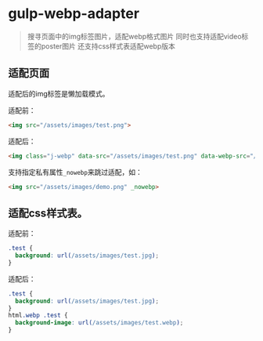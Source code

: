 # gulp-webp-adapter

> 搜寻页面中的img标签图片，适配webp格式图片
> 同时也支持适配video标签的poster图片
> 还支持css样式表适配webp版本

## 适配页面
适配后的img标签是懒加载模式。

适配前：
```html
<img src="/assets/images/test.png">
```

适配后：
```html
<img class="j-webp" data-src="/assets/images/test.png" data-webp-src="/assets/images/test.webp">
```

支持指定私有属性`_nowebp`来跳过适配，如：
```html
<img src="/assets/images/demo.png" _nowebp>
```

## 适配css样式表。  

适配前：
```css
.test {
  background: url(/assets/images/test.jpg);
}
```

适配后：
```css
.test {
  background: url(/assets/images/test.jpg);
}
html.webp .test {
  background-image: url(/assets/images/test.webp);
}
```
